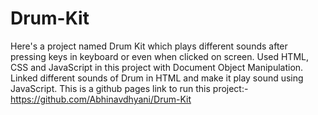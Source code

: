 # Drum-Kit
Here's a project named Drum Kit which plays different sounds after pressing keys in keyboard or even when clicked on screen.
Used HTML, CSS and JavaScript in this project with Document Object Manipulation. 
Linked different sounds of Drum in HTML and make it play sound using JavaScript.
This is a github pages link to run this project:- https://github.com/Abhinavdhyani/Drum-Kit
